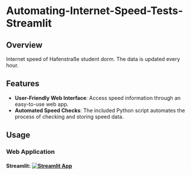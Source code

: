 # Automating-Internet-Speed-Tests-Streamlit

## Overview

Internet speed of Hafenstraße student dorm. The data is updated every hour.

## Features

- **User-Friendly Web Interface**: Access speed information through an easy-to-use web app.
- **Automated Speed Checks**: The included Python script automates the process of checking and storing speed data.

## Usage

### Web Application

#### Streamlit: [![Streamlit App](https://static.streamlit.io/badges/streamlit_badge_black_white.svg)](https://internet-speed.streamlit.app/)
